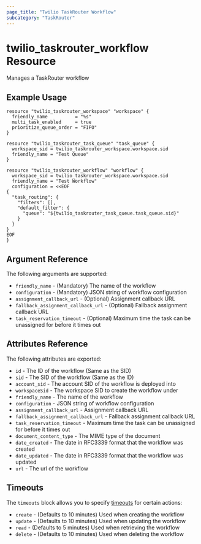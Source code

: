 ```yaml
---
page_title: "Twilio TaskRouter Workflow"
subcategory: "TaskRouter"
---
```


# twilio_taskrouter_workflow Resource

Manages a TaskRouter workflow

## Example Usage

```hcl
resource "twilio_taskrouter_workspace" "workspace" {
  friendly_name          = "%s"
  multi_task_enabled     = true
  prioritize_queue_order = "FIFO"
}

resource "twilio_taskrouter_task_queue" "task_queue" {
  workspace_sid = twilio_taskrouter_workspace.workspace.sid
  friendly_name = "Test Queue"
}

resource "twilio_taskrouter_workflow" "workflow" {
  workspace_sid = twilio_taskrouter_workspace.workspace.sid
  friendly_name = "Test Workflow"
  configuration = <<EOF
{
  "task_routing": {
    "filters": [],
    "default_filter": {
      "queue": "${twilio_taskrouter_task_queue.task_queue.sid}"
    }
  }
}
EOF
}
```

## Argument Reference

The following arguments are supported:

- `friendly_name` - (Mandatory) The name of the workflow
- `configuration` - (Mandatory) JSON string of workflow configuration
- `assignment_callback_url` - (Optional) Assignment callback URL
- `fallback_assignment_callback_url` - (Optional) Fallback assignment callback URL
- `task_reservation_timeout` - (Optional) Maximum time the task can be unassigned for before it times out

## Attributes Reference

The following attributes are exported:

- `id` - The ID of the workflow (Same as the SID)
- `sid` - The SID of the workflow (Same as the ID)
- `account_sid` - The account SID of the workflow is deployed into
- `workspaceSid` - The workspace SID to create the workflow under
- `friendly_name` - The name of the workflow
- `configuration` - JSON string of workflow configuration
- `assignment_callback_url` - Assignment callback URL
- `fallback_assignment_callback_url` - Fallback assignment callback URL
- `task_reservation_timeout` - Maximum time the task can be unassigned for before it times out
- `document_content_type` - The MIME type of the document
- `date_created` - The date in RFC3339 format that the workflow was created
- `date_updated` - The date in RFC3339 format that the workflow was updated
- `url` - The url of the workflow

## Timeouts

The `timeouts` block allows you to specify [timeouts](https://www.terraform.io/docs/configuration/resources.html#timeouts) for certain actions:

- `create` - (Defaults to 10 minutes) Used when creating the workflow
- `update` - (Defaults to 10 minutes) Used when updating the workflow
- `read` - (Defaults to 5 minutes) Used when retrieving the workflow
- `delete` - (Defaults to 10 minutes) Used when deleting the workflow

